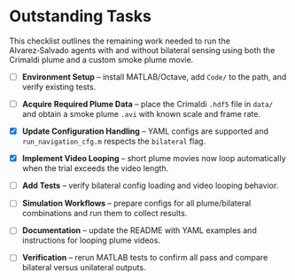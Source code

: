 # Outstanding Tasks

This checklist outlines the remaining work needed to run the Alvarez‑Salvado agents with and without bilateral sensing using both the Crimaldi plume and a custom smoke plume movie.

- [ ] **Environment Setup** – install MATLAB/Octave, add `Code/` to the path, and verify existing tests.
- [ ] **Acquire Required Plume Data** – place the Crimaldi `.hdf5` file in `data/` and obtain a smoke plume `.avi` with known scale and frame rate.
- [x] **Update Configuration Handling** – YAML configs are supported and `run_navigation_cfg.m` respects the `bilateral` flag.
- [x] **Implement Video Looping** – short plume movies now loop automatically when the trial exceeds the video length.
- [ ] **Add Tests** – verify bilateral config loading and video looping behavior.
- [ ] **Simulation Workflows** – prepare configs for all plume/bilateral combinations and run them to collect results.
- [ ] **Documentation** – update the README with YAML examples and instructions for looping plume videos.
- [ ] **Verification** – rerun MATLAB tests to confirm all pass and compare bilateral versus unilateral outputs.

